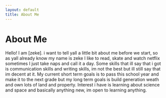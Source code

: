 ```yaml
---
layout: default
title: About Me
---
```

# About Me
Hello! I am [zeke].
i want to tell yall a little bit about me before we start, so as yall already know my name is zeke I like to read, skate and watch netflix sometimes I just take naps and call it a day. Some skills that ill say that i got is communication skills and writing skills, im not the best but ill still say that im decent at it. My current short term goals is to pass this school year and make it to the next grade but my long term goals is build generation weath and own lots of land and property. Interest i have is learning about science and space and basically anything new, im open to learning anything.
